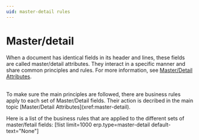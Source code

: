 ```yaml
---
uid: master-detail rules
---
```


# Master/detail 

When a document has identical fields in its header and lines, these fields are called master/detail attributes. They interact in a specific manner and share common principles and rules. For more information, see [Master/Detail Attributes](xref:master-detail). 

<br/>
To make sure the main principles are followed, there are business rules apply to each set of Master/Detail fields. Their action is decribed in the main topic [Master/Detail Attributes](xref:master-detail).

Here is a list of the business rules that are applied to the different sets of master/fetail fields:
[!list limit=1000 erp.type=master-detail default-text="None"]

